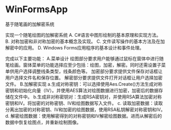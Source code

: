 # WinFormsApp
基于随笔画的加解密系统


实现一个随笔绘图的加解密系统 
A. C#语言中图形绘制的基本原理和实现方法。
B. 对称加密和非对称加密的基本概念及实现。
C. 文件读写操作的基本方法及在加解密中的应用。
D. Windows Forms应用程序的基本设计和事件处理。

完成以下主要功能：
A.菜单设计
绘图部分要求用户能够通过鼠标在窗体中进行随笔绘画。窗体菜单的功能选择应至少包括：绘图，加密，解密。同时还需设置子菜单供用户选择调整线条类型，线条颜色等。
加密部分要求提供文件保存对话框让用户选择文件名和保存位置。
解密部分要求提供文件打开对话框让用户选择加密文件。
B.加解密实现
a.生成对称密钥：可以选择使用Aes.Create()方法生成对称密钥和初始化向量（IV）。并使用AES算法对绘图数据进行加密，加密后的数据存储在文件中。
b.生成非对称密钥对：生成RSA密钥对，并使用RSA算法加密对称密钥和IV。将加密的对称密钥、IV和绘图数据写入文件。
c. 读取加密数据：读取分离出加密的对称密钥、IV和加密的绘图数据，使用RSA私钥解密对称密钥和IV。
d. 解密绘图数据：使用解密得到的对称密钥和IV解密绘图数据。进而从解密后的数据中恢复绘图点，并重新绘制图像。
